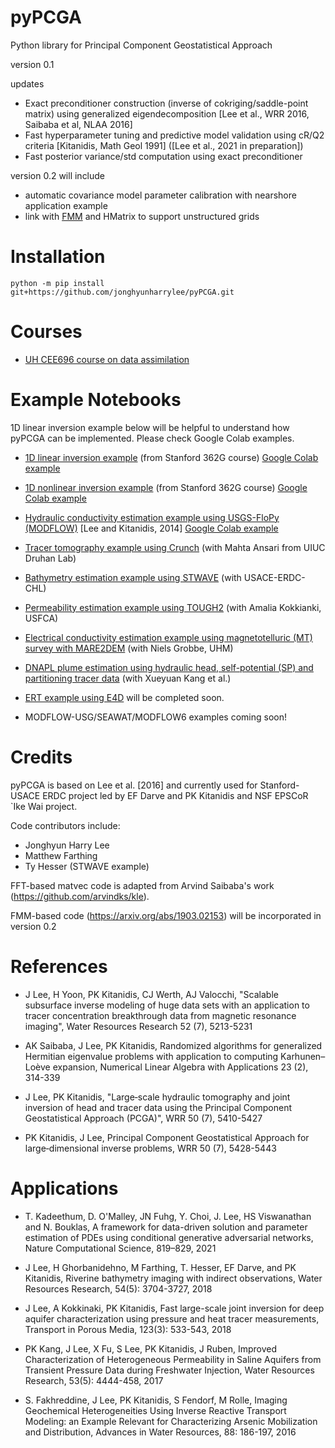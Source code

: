 # pyPCGA

Python library for Principal Component Geostatistical Approach

version 0.1

updates
- Exact preconditioner construction (inverse of cokriging/saddle-point matrix) using generalized eigendecomposition [Lee et al., WRR 2016, Saibaba et al, NLAA 2016]
- Fast hyperparameter tuning and predictive model validation using cR/Q2 criteria [Kitanidis, Math Geol 1991] ([Lee et al., 2021 in preparation]) 
- Fast posterior variance/std computation using exact preconditioner

version 0.2 will include
- automatic covariance model parameter calibration with nearshore application example
- link with [FMM](https://github.com/ruoxi-wang/PBBFMM3D) and HMatrix to support unstructured grids 

# Installation 

```
python -m pip install git+https://github.com/jonghyunharrylee/pyPCGA.git
```

# Courses

* [UH CEE696 course on data assimilation](https://www2.hawaii.edu/~jonghyun/classes/S21/CEE696/)

# Example Notebooks

1D linear inversion example below will be helpful to understand how pyPCGA can be implemented. Please check Google Colab examples. 

* [1D linear inversion example](https://github.com/jonghyunharrylee/pyPCGA/blob/master/examples/pumping_history_identification/linear_inverse_problem_pumping_history_identification.ipynb) (from Stanford 362G course) [Google Colab example](https://colab.research.google.com/drive/13lpxTYgNxOc1gYm2bMvIaTpGFejTVX0r?usp=sharing)

* [1D nonlinear inversion example](https://github.com/jonghyunharrylee/pyPCGA/blob/master/examples/pumping_history_identification/nonlinear_inverse_problem_pumping_history_identification.ipynb) (from Stanford 362G course) [Google Colab example](https://colab.research.google.com/drive/1NPX-q_os5_kVAyFBDOhX_BJJMWUti0u_?usp=sharing)

* [Hydraulic conductivity estimation example using USGS-FloPy (MODFLOW)](https://github.com/jonghyunharrylee/pyPCGA/blob/master/examples/modflow_flopy/inversion_modflow.ipynb) [Lee and Kitanidis, 2014] [Google Colab example](https://colab.research.google.com/drive/1djVDZNjh390czXlzBbu7FvRQne9mf8SP?usp=sharing)

* [Tracer tomography example using Crunch](https://github.com/jonghyunharrylee/pyPCGA/blob/master/examples/tracer_tomography_ade_crunch/inversion_example_advection_diffusion_crunchtope.ipynb) (with Mahta Ansari from UIUC Druhan Lab)

* [Bathymetry estimation example using STWAVE](https://github.com/jonghyunharrylee/pyPCGA/blob/master/examples/stwave_duck/inversion_stwave.ipynb) (with USACE-ERDC-CHL)

* [Permeability estimation example using TOUGH2](https://github.com/jonghyunharrylee/pyPCGA/blob/master/examples/tough_heat/joint_inversion_example_tough.ipynb) (with Amalia Kokkianki, USFCA)

* [Electrical conductivity estimation example using magnetotelluric (MT) survey with MARE2DEM](https://github.com/jonghyunharrylee/pyPCGA/blob/master/examples/mare2dem_MT/inversion_mare2dem.ipynb) (with Niels Grobbe, UHM) 

* [DNAPL plume estimation using hydraulic head, self-potential (SP) and partitioning tracer data](https://github.com/XueyuanK/DNAPL_Inv) (with Xueyuan Kang et al.)

* [ERT example using E4D](https://github.com/jonghyunharrylee/pyPCGA/tree/master/examples/ERT_E4D) will be completed soon.

* MODFLOW-USG/SEAWAT/MODFLOW6 examples coming soon! 

# Credits

pyPCGA is based on Lee et al. [2016] and currently used for Stanford-USACE ERDC project led by EF Darve and PK Kitanidis and NSF EPSCoR `Ike Wai project. 

Code contributors include:

* Jonghyun Harry Lee 
* Matthew Farthing
* Ty Hesser (STWAVE example)

FFT-based matvec code is adapted from Arvind Saibaba's work (https://github.com/arvindks/kle). 

FMM-based code (https://arxiv.org/abs/1903.02153) will be incorporated in version 0.2 

# References

- J Lee, H Yoon, PK Kitanidis, CJ Werth, AJ Valocchi, "Scalable subsurface inverse modeling of huge data sets with an application to tracer concentration breakthrough data from magnetic resonance imaging", Water Resources Research 52 (7), 5213-5231

- AK Saibaba, J Lee, PK Kitanidis, Randomized algorithms for generalized Hermitian eigenvalue problems with application to computing Karhunen–Loève expansion, Numerical Linear Algebra with Applications 23 (2), 314-339

- J Lee, PK Kitanidis, "Large‐scale hydraulic tomography and joint inversion of head and tracer data using the Principal Component Geostatistical Approach (PCGA)", WRR 50 (7), 5410-5427

- PK Kitanidis, J Lee, Principal Component Geostatistical Approach for large‐dimensional inverse problems, WRR 50 (7), 5428-5443

# Applications

- T. Kadeethum, D. O'Malley, JN Fuhg, Y. Choi, J. Lee, HS Viswanathan and N. Bouklas, A framework for data-driven solution and parameter estimation of PDEs using conditional generative adversarial networks, Nature Computational Science, 819–829, 2021

- J Lee, H Ghorbanidehno, M Farthing, T. Hesser, EF Darve, and PK Kitanidis, Riverine bathymetry imaging with indirect observations, Water Resources Research, 54(5): 3704-3727, 2018

- J Lee, A Kokkinaki, PK Kitanidis, Fast large-scale joint inversion for deep aquifer characterization using pressure and heat tracer measurements, Transport in Porous Media, 123(3): 533-543, 2018

- PK Kang, J Lee, X Fu, S Lee, PK Kitanidis, J Ruben, Improved Characterization of Heterogeneous Permeability in Saline Aquifers from Transient Pressure Data during Freshwater Injection, Water Resources Research, 53(5): 4444-458, 2017

- S. Fakhreddine, J Lee, PK Kitanidis, S Fendorf, M Rolle, Imaging Geochemical Heterogeneities Using Inverse Reactive Transport Modeling: an Example Relevant for Characterizing Arsenic Mobilization and Distribution, Advances in Water Resources, 88: 186-197, 2016
